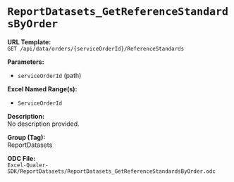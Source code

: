 # `ReportDatasets_GetReferenceStandardsByOrder`

**URL Template:**  
`GET /api/data/orders/{serviceOrderId}/ReferenceStandards`

**Parameters:**  
- `serviceOrderId` (path)

**Excel Named Range(s):**  
- `ServiceOrderId`

**Description:**  
No description provided.

**Group (Tag):**  
ReportDatasets

**ODC File:**  
`Excel-Qualer-SDK/ReportDatasets/ReportDatasets_GetReferenceStandardsByOrder.odc`
